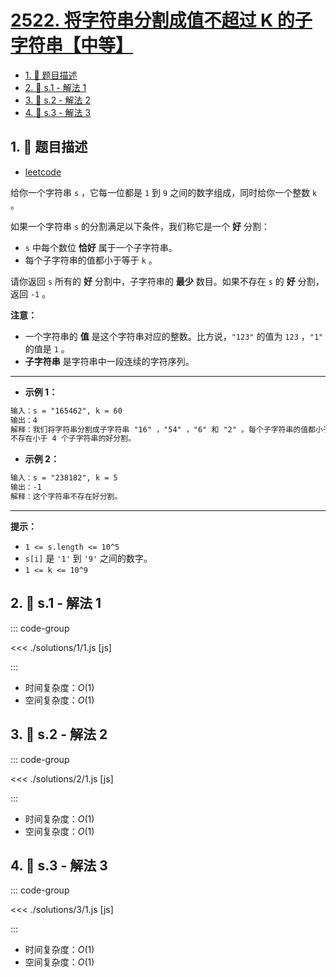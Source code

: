 # [2522. 将字符串分割成值不超过 K 的子字符串【中等】](https://github.com/tnotesjs/TNotes.leetcode/tree/main/notes/2522.%20%E5%B0%86%E5%AD%97%E7%AC%A6%E4%B8%B2%E5%88%86%E5%89%B2%E6%88%90%E5%80%BC%E4%B8%8D%E8%B6%85%E8%BF%87%20K%20%E7%9A%84%E5%AD%90%E5%AD%97%E7%AC%A6%E4%B8%B2%E3%80%90%E4%B8%AD%E7%AD%89%E3%80%91)

<!-- region:toc -->

- [1. 📝 题目描述](#1--题目描述)
- [2. 🎯 s.1 - 解法 1](#2--s1---解法-1)
- [3. 🎯 s.2 - 解法 2](#3--s2---解法-2)
- [4. 🎯 s.3 - 解法 3](#4--s3---解法-3)

<!-- endregion:toc -->

## 1. 📝 题目描述

- [leetcode](https://leetcode.cn/problems/partition-string-into-substrings-with-values-at-most-k/)

给你一个字符串 `s` ，它每一位都是 `1` 到 `9` 之间的数字组成，同时给你一个整数 `k` 。

如果一个字符串 `s` 的分割满足以下条件，我们称它是一个 **好** 分割：

- `s` 中每个数位 **恰好** 属于一个子字符串。
- 每个子字符串的值都小于等于 `k` 。

请你返回 `s` 所有的 **好** 分割中，子字符串的 **最少** 数目。如果不存在 `s` 的 **好** 分割，返回 `-1` 。

**注意：**

- 一个字符串的 **值** 是这个字符串对应的整数。比方说，`"123"` 的值为 `123` ，`"1"` 的值是 `1` 。
- **子字符串** 是字符串中一段连续的字符序列。

---

- **示例 1：**

```txt
输入：s = "165462", k = 60
输出：4
解释：我们将字符串分割成子字符串 "16" ，"54" ，"6" 和 "2" 。每个子字符串的值都小于等于 k = 60 。
不存在小于 4 个子字符串的好分割。
```

- **示例 2：**

```txt
输入：s = "238182", k = 5
输出：-1
解释：这个字符串不存在好分割。
```

---

**提示：**

- `1 <= s.length <= 10^5`
- `s[i]` 是 `'1'` 到 `'9'` 之间的数字。
- `1 <= k <= 10^9`

## 2. 🎯 s.1 - 解法 1

::: code-group

<<< ./solutions/1/1.js [js]

:::

- 时间复杂度：$O(1)$
- 空间复杂度：$O(1)$

## 3. 🎯 s.2 - 解法 2

::: code-group

<<< ./solutions/2/1.js [js]

:::

- 时间复杂度：$O(1)$
- 空间复杂度：$O(1)$

## 4. 🎯 s.3 - 解法 3

::: code-group

<<< ./solutions/3/1.js [js]

:::

- 时间复杂度：$O(1)$
- 空间复杂度：$O(1)$
